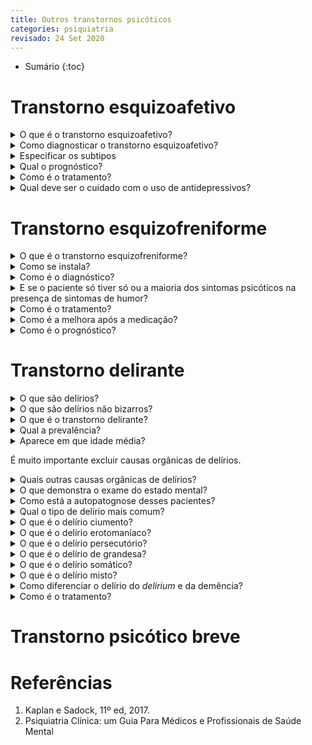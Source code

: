 ```yaml
---
title: Outros transtornos psicóticos
categories: psiquiatria
revisado: 24 Set 2020
---
```


* Sumário
{:toc}

# Transtorno esquizoafetivo

<details markdown="1"><summary>O que é o transtorno esquizoafetivo?</summary>

É uma doença mista de esquizofrenia e transtornos afetivos (do humor).
</details>

<details markdown="1"><summary>Como diagnosticar o transtorno esquizoafetivo?</summary>

* O paciente deve ter o critério A da esquizofrenia e ter critérios para transtorno depressivo maior ou maníaco;
* Tem sintomas de psicose na ausência dos quadros de depressão ou mania;
* Não retorna ao estado pré-mórbido.
</details>

<details markdown="1"><summary>Especificar os subtipos</summary>

1. Tipo bipolar — apresenta episódios de mania;
2. Tipo depressivo — não teve mania.
</details>

<details markdown="1"><summary>Qual o prognóstico?</summary>

Assume-se que quanto mais sintomas de esquizofrenia o prognóstico piora.
</details>

<details markdown="1"><summary>Como é o tratamento?</summary>

O tratamento envolve a associação de antipsicóticos e estabilizadores de humor e/ou antidepressivos.
</details>

<details markdown="1"><summary>Qual deve ser o cuidado com o uso de antidepressivos?</summary>

Em pacientes bipolares, dar antidepressivos durante uma depressão pode precipitar uma virada maníaca.
</details>

# Transtorno esquizofreniforme

<details markdown="1"><summary>O que é o transtorno esquizofreniforme?</summary>

Compartilha os mesmos sintomas da esquizofrenia, com sintomas de humor, mas duram entre 1 mês e 6 meses.
</details>

<details markdown="1"><summary>Como se instala?</summary>

É de início súbito, diferentemente da esquizofrenia.
</details>

<details markdown="1"><summary>Como é o diagnóstico?</summary>

Tem exatamente os mesmos critérios da esquizofrenia (incluindo o critério A), exceto pela **duração maior que 1 mês e menor que 6 meses**.
</details>

<details markdown="1"><summary>E se o paciente só tiver só ou a maioria dos sintomas psicóticos na presença de sintomas de humor?</summary>

Então é mais provável que ele tenha um transtorno de humor primário.
</details>

<details markdown="1"><summary>Como é o tratamento?</summary>

Muitas vezes são hospitalizados. O tratamento envolve antipsicóticos por pelo menos 3 a 6 meses.

ECT também é uma opção.
</details>

<details markdown="1"><summary>Como é a melhora após a medicação?</summary>

Esses pacientes costumam melhorar rapidamente quando iniciado o antipsicótico, diferentemente da esquizofrenia.
</details>

<details markdown="1"><summary>Como é o prognóstico?</summary>

É considerado benigno. Por definição, os pacientes com transtorno esquizofreniforme retornam ao seu estado mental pré-morbido em até 6 meses.

Se exceder isso então é esquizofrenia.
</details>

# Transtorno delirante

<details markdown="1"><summary>O que são delírios?</summary>

São crenças fixas, falsas que não estão de acordo com a cultura.
</details>

<details markdown="1"><summary>O que são delírios não bizarros?</summary>

São delírios passíveis de acontecer (ex: achar que está sendo perseguido), não são absurdos (ex: tem ETs no meu testículo).
</details>

<details markdown="1"><summary>O que é o transtorno delirante?</summary>

É a manifestação de delírios não bizarros por mais de 1 mês sem outros sintomas e sem explicação por outras patologias psiquiatricas.
</details>

<details markdown="1"><summary>Qual a prevalência?</summary>

É muito raro, cerca de 0,2%.
</details>

<details markdown="1"><summary>Aparece em que idade média?</summary>

É mais tardio que os demais, com média de 40 anos.
</details>

É muito importante excluir causas orgânicas de delírios.

<details markdown="1"><summary>Quais outras causas orgânicas de delírios?</summary>

Tumores cerebrais, substâncias.
</details>

<details markdown="1"><summary>O que demonstra o exame do estado mental?</summary>

Os pacientes são normais exceto pelos delírios.
</details>

<details markdown="1"><summary>Como está a autopatognose desses pacientes?</summary>

Característicamente os delírios são crenças fixas. Os pacientes não sabem que têm um transtorno e costumam ser levado ao hospital pela polícia, familiares ou colegas.
</details>

<details markdown="1"><summary>Qual o tipo de delírio mais comum?</summary>

O persecutório!
</details>

<details markdown="1"><summary>O que é o delírio ciumento?</summary>

O paciente sente ciúmes mórbidos ou acredita estar traído. É difícil de ser revertido e pode lervar a suicídio e homicídio.
</details>

<details markdown="1"><summary>O que é o delírio erotomaníaco?</summary>

A pessoa está convicta que alguém em posição social superior — como um famoso — está apaixonado por si. Mais comum em mulheres.
</details>

<details markdown="1"><summary>O que é o delírio persecutório?</summary>

A pessoa está convicta de que está sendo perseguida.
</details>

<details markdown="1"><summary>O que é o delírio de grandesa?</summary>

O paciente apresenta megalomania.
</details>

<details markdown="1"><summary>O que é o delírio somático?</summary>

O paciente acredita estar sendo alguma sensação corporal falsa, como estar sendo infestado por parasitas, cheirando mal,
</details>

<details markdown="1"><summary>O que é o delírio misto?</summary>

Quanto ocorre mistura dos tipos sem um como predominante.
</details>

<details markdown="1"><summary>Como diferenciar o delírio do <em>delirium</em> e da demência?</summary>

O _delirium_ se caracteriza pela flutuação da capacidade cognitiva.

A demência é ...
</details>

<details markdown="1"><summary>Como é o tratamento?</summary>

Psicoterapia e ansipsicóticos.
</details>

# Transtorno psicótico breve

# Referências

1. Kaplan e Sadock, 11º ed, 2017.
2. Psiquiatria Clínica: um Guia Para Médicos e Profissionais de Saúde Mental
